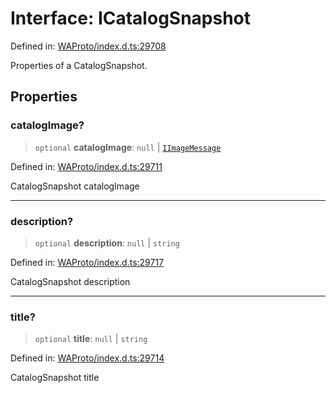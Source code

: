 # Interface: ICatalogSnapshot

Defined in: [WAProto/index.d.ts:29708](https://github.com/Fokusdotid/Baileys/blob/a954da2ee3c892812cf9528a5a214092693c872f/WAProto/index.d.ts#L29708)

Properties of a CatalogSnapshot.

## Properties

### catalogImage?

> `optional` **catalogImage**: `null` \| [`IImageMessage`](../../../interfaces/IImageMessage.md)

Defined in: [WAProto/index.d.ts:29711](https://github.com/Fokusdotid/Baileys/blob/a954da2ee3c892812cf9528a5a214092693c872f/WAProto/index.d.ts#L29711)

CatalogSnapshot catalogImage

***

### description?

> `optional` **description**: `null` \| `string`

Defined in: [WAProto/index.d.ts:29717](https://github.com/Fokusdotid/Baileys/blob/a954da2ee3c892812cf9528a5a214092693c872f/WAProto/index.d.ts#L29717)

CatalogSnapshot description

***

### title?

> `optional` **title**: `null` \| `string`

Defined in: [WAProto/index.d.ts:29714](https://github.com/Fokusdotid/Baileys/blob/a954da2ee3c892812cf9528a5a214092693c872f/WAProto/index.d.ts#L29714)

CatalogSnapshot title
